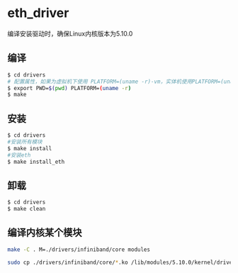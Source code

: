 # eth_driver

编译安装驱动时，确保Linux内核版本为5.10.0

## 编译
```bash
$ cd drivers
# 配置属性，如果为虚拟机下使用 PLATFORM=(uname -r)-vm，实体机使用PLATFORM=(uname -r)
$ export PWD=$(pwd) PLATFORM=(uname -r)
$ make
```
## 安装
```bash
$ cd drivers
#安装所有模块
$ make install
#安装eth
$ make install_eth
```
## 卸载
```bash
$ cd drivers
$ make clean
```

## 编译内核某个模块
```bash
make -C . M=./drivers/infiniband/core modules

sudo cp ./drivers/infiniband/core/*.ko /lib/modules/5.10.0/kernel/drivers/infiniband/core/
```
